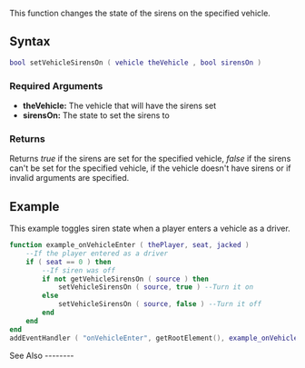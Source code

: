 This function changes the state of the sirens on the specified vehicle.

Syntax
------

``` lua
bool setVehicleSirensOn ( vehicle theVehicle , bool sirensOn )
```

### Required Arguments

-   **theVehicle:** The vehicle that will have the sirens set
-   **sirensOn:** The state to set the sirens to

### Returns

Returns *true* if the sirens are set for the specified vehicle, *false* if the sirens can't be set for the specified vehicle, if the vehicle doesn't have sirens or if invalid arguments are specified.

Example
-------

<section name="Server" class="server" show="true">
This example toggles siren state when a player enters a vehicle as a driver.

``` lua
function example_onVehicleEnter ( thePlayer, seat, jacked )
    --If the player entered as a driver
    if ( seat == 0 ) then
        --If siren was off
        if not getVehicleSirensOn ( source ) then
            setVehicleSirensOn ( source, true ) --Turn it on
        else
            setVehicleSirensOn ( source, false ) --Turn it off
        end
    end
end
addEventHandler ( "onVehicleEnter", getRootElement(), example_onVehicleEnter )
```

</section>
See Also
--------
